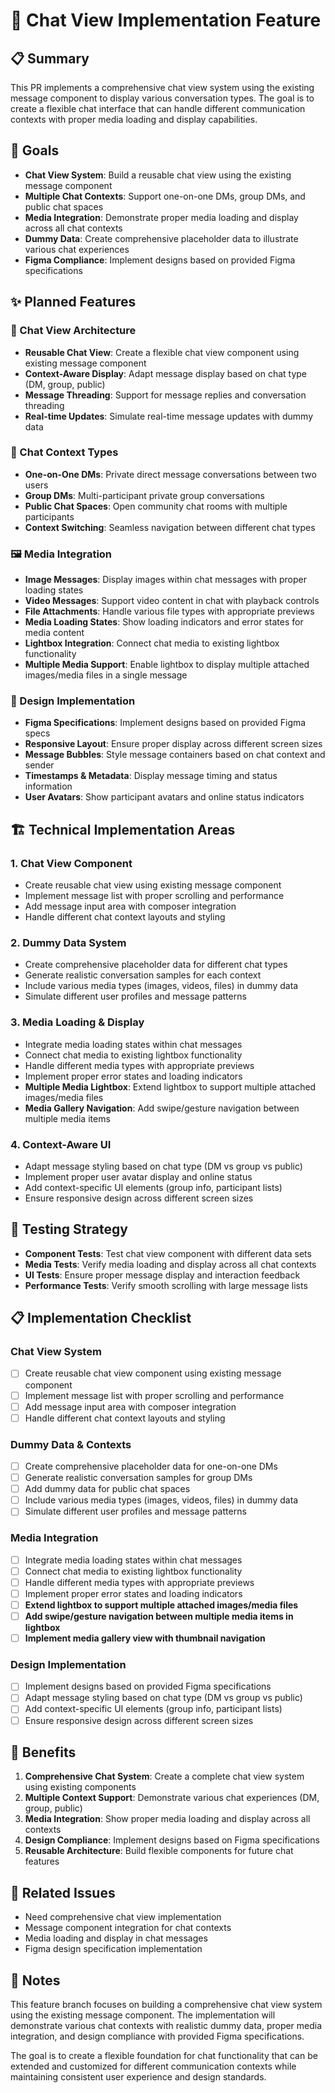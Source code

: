 # 💬 Chat View Implementation Feature

## 📋 Summary

This PR implements a comprehensive chat view system using the existing message component to display various conversation types. The goal is to create a flexible chat interface that can handle different communication contexts with proper media loading and display capabilities.

## 🎯 Goals

- **Chat View System**: Build a reusable chat view using the existing message component
- **Multiple Chat Contexts**: Support one-on-one DMs, group DMs, and public chat spaces
- **Media Integration**: Demonstrate proper media loading and display across all chat contexts
- **Dummy Data**: Create comprehensive placeholder data to illustrate various chat experiences
- **Figma Compliance**: Implement designs based on provided Figma specifications

## ✨ Planned Features

### 💬 Chat View Architecture
- **Reusable Chat View**: Create a flexible chat view component using existing message component
- **Context-Aware Display**: Adapt message display based on chat type (DM, group, public)
- **Message Threading**: Support for message replies and conversation threading
- **Real-time Updates**: Simulate real-time message updates with dummy data

### 📱 Chat Context Types
- **One-on-One DMs**: Private direct message conversations between two users
- **Group DMs**: Multi-participant private group conversations
- **Public Chat Spaces**: Open community chat rooms with multiple participants
- **Context Switching**: Seamless navigation between different chat types

### 🖼️ Media Integration
- **Image Messages**: Display images within chat messages with proper loading states
- **Video Messages**: Support video content in chat with playback controls
- **File Attachments**: Handle various file types with appropriate previews
- **Media Loading States**: Show loading indicators and error states for media content
- **Lightbox Integration**: Connect chat media to existing lightbox functionality
- **Multiple Media Support**: Enable lightbox to display multiple attached images/media files in a single message

### 🎨 Design Implementation
- **Figma Specifications**: Implement designs based on provided Figma specs
- **Responsive Layout**: Ensure proper display across different screen sizes
- **Message Bubbles**: Style message containers based on chat context and sender
- **Timestamps & Metadata**: Display message timing and status information
- **User Avatars**: Show participant avatars and online status indicators

## 🏗️ Technical Implementation Areas

### 1. Chat View Component
- Create reusable chat view using existing message component
- Implement message list with proper scrolling and performance
- Add message input area with composer integration
- Handle different chat context layouts and styling

### 2. Dummy Data System
- Create comprehensive placeholder data for different chat types
- Generate realistic conversation samples for each context
- Include various media types (images, videos, files) in dummy data
- Simulate different user profiles and message patterns

### 3. Media Loading & Display
- Integrate media loading states within chat messages
- Connect chat media to existing lightbox functionality
- Handle different media types with appropriate previews
- Implement proper error states and loading indicators
- **Multiple Media Lightbox**: Extend lightbox to support multiple attached images/media files
- **Media Gallery Navigation**: Add swipe/gesture navigation between multiple media items

### 4. Context-Aware UI
- Adapt message styling based on chat type (DM vs group vs public)
- Implement proper user avatar display and online status
- Add context-specific UI elements (group info, participant lists)
- Ensure responsive design across different screen sizes

## 🧪 Testing Strategy

- **Component Tests**: Test chat view component with different data sets
- **Media Tests**: Verify media loading and display across all chat contexts
- **UI Tests**: Ensure proper message display and interaction feedback
- **Performance Tests**: Verify smooth scrolling with large message lists

## 📋 Implementation Checklist

### Chat View System
- [ ] Create reusable chat view component using existing message component
- [ ] Implement message list with proper scrolling and performance
- [ ] Add message input area with composer integration
- [ ] Handle different chat context layouts and styling

### Dummy Data & Contexts
- [ ] Create comprehensive placeholder data for one-on-one DMs
- [ ] Generate realistic conversation samples for group DMs
- [ ] Add dummy data for public chat spaces
- [ ] Include various media types (images, videos, files) in dummy data
- [ ] Simulate different user profiles and message patterns

### Media Integration
- [ ] Integrate media loading states within chat messages
- [ ] Connect chat media to existing lightbox functionality
- [ ] Handle different media types with appropriate previews
- [ ] Implement proper error states and loading indicators
- [ ] **Extend lightbox to support multiple attached images/media files**
- [ ] **Add swipe/gesture navigation between multiple media items in lightbox**
- [ ] **Implement media gallery view with thumbnail navigation**

### Design Implementation
- [ ] Implement designs based on provided Figma specifications
- [ ] Adapt message styling based on chat type (DM vs group vs public)
- [ ] Add context-specific UI elements (group info, participant lists)
- [ ] Ensure responsive design across different screen sizes

## 🚀 Benefits

1. **Comprehensive Chat System**: Create a complete chat view system using existing components
2. **Multiple Context Support**: Demonstrate various chat experiences (DM, group, public)
3. **Media Integration**: Show proper media loading and display across all contexts
4. **Design Compliance**: Implement designs based on Figma specifications
5. **Reusable Architecture**: Build flexible components for future chat features

## 🔗 Related Issues

- Need comprehensive chat view implementation
- Message component integration for chat contexts
- Media loading and display in chat messages
- Figma design specification implementation

## 📝 Notes

This feature branch focuses on building a comprehensive chat view system using the existing message component. The implementation will demonstrate various chat contexts with realistic dummy data, proper media integration, and design compliance with provided Figma specifications.

The goal is to create a flexible foundation for chat functionality that can be extended and customized for different communication contexts while maintaining consistent user experience and design standards.
